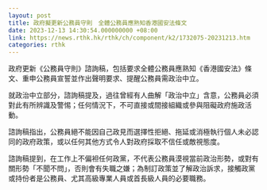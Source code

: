 ```yaml
---
layout: post
title: 政府擬更新公務員守則　全體公務員應熟知香港國安法條文
date: 2023-12-13 14:30:54.000000000 +08:00
link: https://news.rthk.hk/rthk/ch/component/k2/1732075-20231213.htm
categories: rthk
---
```


政府更新《公務員守則》諮詢稿，包括要求全體公務員應熟知《香港國安法》條文、重申公務員宣誓並作出聲明要求、提醒公務員需政治中立。

就政治中立部分，諮詢稿提及，過往曾經有人曲解「政治中立」含意，公務員必須對此有所辨識及警惕；任何情況下，不可直接或間接組織或參與阻礙政府施政活動。

諮詢稿指出，公務員絕不能因自己政見而選擇性拒絕、拖延或消極執行個人未必認同的政府政策，或以任何其他方式令人對政府採取不信任或敵視態度。

諮詢稿提到，在工作上不偏袒任何政黨，不代表公務員漠視當前政治形勢，或對有關形勢「不聞不問」，否則會有失職之嫌；為制訂政策並了解政治訴求，接觸政黨或持份者是公務員、尤其高級專業人員或首長級人員的必要職務。
